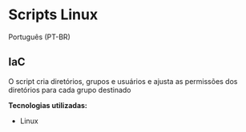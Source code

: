 # Scripts Linux
Português (PT-BR)
## IaC

O script cria diretórios, grupos e usuários e ajusta as permissões dos diretórios para cada grupo destinado

**Tecnologias utilizadas:**
- Linux
